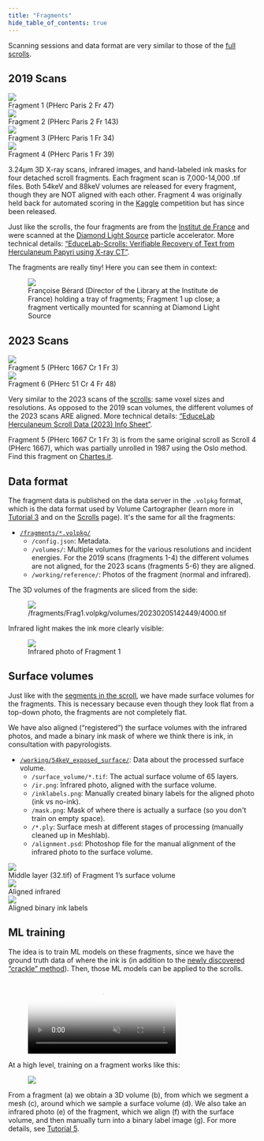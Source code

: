 ```yaml
---
title: "Fragments"
hide_table_of_contents: true
---
```


<head>
  <html data-theme="dark" />

  <meta
    name="description"
    content="A $1,000,000+ machine learning and computer vision competition"
  />

  <meta property="og:type" content="website" />
  <meta property="og:url" content="https://scrollprize.org" />
  <meta property="og:title" content="Vesuvius Challenge" />
  <meta
    property="og:description"
    content="A $1,000,000+ machine learning and computer vision competition"
  />
  <meta
    property="og:image"
    content="https://scrollprize.org/img/social/opengraph.jpg"
  />

  <meta property="twitter:card" content="summary_large_image" />
  <meta property="twitter:url" content="https://scrollprize.org" />
  <meta property="twitter:title" content="Vesuvius Challenge" />
  <meta
    property="twitter:description"
    content="A $1,000,000+ machine learning and computer vision competition"
  />
  <meta
    property="twitter:image"
    content="https://scrollprize.org/img/social/opengraph.jpg"
  />
</head>

Scanning sessions and data format are very similar to those of the [full scrolls](data_scrolls).

## 2019 Scans

<div className="flex flex-wrap mb-4">
  <div className="w-[45%] mb-2 mr-2 max-w-[200px]"><img src="/img/data/fr1.jpg" className="w-[100%]"/><figcaption className="mt-[-6px]">Fragment 1 (PHerc Paris 2 Fr 47)</figcaption></div>
  <div className="w-[45%] mb-2 mr-2 max-w-[200px]"><img src="/img/data/fr2.jpg" className="w-[100%]"/><figcaption className="mt-[-6px]">Fragment 2 (PHerc Paris 2 Fr 143)</figcaption></div>
  <div className="w-[45%] mb-2 mr-2 max-w-[220px]"><img src="/img/data/fr3.png" className="w-[100%]"/><figcaption className="mt-[-6px]">Fragment 3 (PHerc Paris 1 Fr 34)</figcaption></div>
  <div className="w-[45%] mb-2 mr-2 max-w-[170px]"><img src="/img/data/fr4.png" className="w-[100%]"/><figcaption className="mt-[-6px]">Fragment 4 (PHerc Paris 1 Fr 39)</figcaption></div>
</div>

3.24µm 3D X-ray scans, infrared images, and hand-labeled ink masks for four detached scroll fragments. Each fragment scan is 7,000-14,000 .tif files. Both 54keV and 88keV volumes are released for every fragment, though they are NOT aligned with each other. Fragment 4 was originally held back for automated scoring in the [Kaggle](https://kaggle.com/competitions/vesuvius-challenge-ink-detection/) competition but has since been released.

Just like the scrolls, the four fragments are from the [Institut de France](https://en.wikipedia.org/wiki/Institut_de_France) and were scanned at the [Diamond Light Source](https://en.wikipedia.org/wiki/Diamond_Light_Source) particle accelerator. More technical details: [“EduceLab-Scrolls: Verifiable Recovery of Text from Herculaneum Papyri using X-ray CT”](https://arxiv.org/abs/2304.02084).

The fragments are really tiny! Here you can see them in context:

<figure>
  <img src="/img/data/francoise.png"/>
  <figcaption className="mt-0">Françoise Bérard (Director of the Library at the Institute de France) holding a tray of fragments; Fragment 1 up close; a fragment vertically mounted for scanning at Diamond Light Source</figcaption>
</figure>

## 2023 Scans

<div className="flex flex-wrap mb-4">
  <div className="w-[45%] mb-2 mr-2 max-w-[300px]"><img src="/img/data/fr5-2.jpg" className="w-[100%]"/><figcaption className="mt-[-6px]">Fragment 5 (PHerc 1667 Cr 1 Fr 3)</figcaption></div>
  <div className="w-[45%] mb-2 mr-2 max-w-[325px]"><img src="/img/data/fr6-2.jpg" className="w-[100%]"/><figcaption className="mt-[-6px]">Fragment 6 (PHerc 51 Cr 4 Fr 48)</figcaption></div>
</div>

Very similar to the 2023 scans of the [scrolls](data_scrolls): same voxel sizes and resolutions. As opposed to the 2019 scan volumes, the different volumes of the 2023 scans ARE aligned. More technical details: [“EduceLab Herculaneum Scroll Data (2023) Info Sheet”](https://drive.google.com/file/d/1I6JNrR6A9pMdANbn6uAuXbcDNwjk8qZ2/view?usp=sharing).

Fragment 5 (PHerc 1667 Cr 1 Fr 3) is from the same original scroll as Scroll 4 (PHerc 1667), which was partially unrolled in 1987 using the Oslo method. Find this fragment on [Chartes.it](https://www.chartes.it/index.php?r=document/view&id=1691).

## Data format

The fragment data is published on the data server in the `.volpkg` format, which is the data format used by Volume Cartographer (learn more in [Tutorial 3](tutorial3) and on the [Scrolls](data_scrolls#volpkg-format-used-for-both-scrolls-and-fragments) page). It's the same for all the fragments:

* [`/fragments/*.volpkg/`](http://dl.ash2txt.org/fragments/Frag1.volpkg/)
    * `/config.json`: Metadata.
    * `/volumes/`: Multiple volumes for the various resolutions and incident energies. For the 2019 scans (fragments 1-4) the different volumes are not aligned, for the 2023 scans (fragments 5-6) they are aligned.
    * `/working/reference/`: Photos of the fragment (normal and infrared).

The 3D volumes of the fragments are sliced from the side:

<figure>
  <img src="/img/data/4000.jpg"/>
  <figcaption className="mt-0">/fragments/Frag1.volpkg/volumes/20230205142449/4000.tif</figcaption>
</figure>

Infrared light makes the ink more clearly visible:

<figure className="max-w-[600px]">
  <img src="/img/data/unaligned-ir.png"/>
  <figcaption className="mt-0">Infrared photo of Fragment 1</figcaption>
</figure>

## Surface volumes

Just like with the [segments in the scroll](data_segments), we have made surface volumes for the fragments. This is necessary because even though they look flat from a top-down photo, the fragments are not completely flat.

We have also aligned (“registered”) the surface volumes with the infrared photos, and made a binary ink mask of where we think there is ink, in consultation with papyrologists.

* [`/working/54keV_exposed_surface/`](http://dl.ash2txt.org/fragments/Frag1.volpkg/working/54keV_exposed_surface/): Data about the processed surface volume.
  * `/surface_volume/*.tif`: The actual surface volume of 65 layers.
  * `/ir.png`: Infrared photo, aligned with the surface volume.
  * `/inklabels.png`: Manually created binary labels for the aligned photo (ink vs no-ink).
  * `/mask.png`: Mask of where there is actually a surface (so you don't train on empty space).
  * `/*.ply`: Surface mesh at different stages of processing (manually cleaned up in Meshlab).
  * `/alignment.psd`: Photoshop file for the manual alignment of the infrared photo to the surface volume.

<div className="flex flex-wrap">
  <div className="sm:w-[30%] mb-2 mr-2" style={{ maxWidth: "calc(33% - 8px)" }}><img src="/img/data/surface32-fr1.png" className="w-[100%]"/><figcaption className="mt-[-6px]">Middle layer (32.tif) of Fragment 1’s surface volume</figcaption></div>
  <div className="sm:w-[30%] mb-2 mr-2" style={{ maxWidth: "calc(33% - 8px)" }}><img src="/img/data/ir-fr1.png" className="w-[100%]"/><figcaption className="mt-[-6px]">Aligned infrared</figcaption></div>
  <div className="sm:w-[30%] mb-2 mr-2" style={{ maxWidth: "calc(33% - 8px)" }}><img src="/img/data/inklabels-fr1.png" className="w-[100%]"/><figcaption className="mt-[-6px]">Aligned binary ink labels</figcaption></div>
</div>

## ML training

The idea is to train ML models on these fragments, since we have the ground truth data of where the ink is (in addition to the [newly discovered “crackle” method](firstletters)). Then, those ML models can be applied to the scrolls.

<figure>
  <video autoPlay playsInline loop muted className="w-[100%] " poster="/img/tutorials/ink-training-anim3-dark.jpg">
    <source src="/img/tutorials/ink-training-anim3-dark.webm" type="video/webm"/>
    <source src="/img/tutorials/ink-training-anim3-dark.mp4" type="video/mp4"/>
  </video>
</figure>

At a high level, training on a fragment works like this:

<figure className="">
  <img src="/img/tutorials/ml-overview-alpha.png" />
</figure>

From a fragment (a) we obtain a 3D volume (b), from which we segment a mesh (c), around which we sample a surface volume (d). We also take an infrared photo (e) of the fragment, which we align (f) with the surface volume, and then manually turn into a binary label image (g). For more details, see [Tutorial 5](tutorial5).
